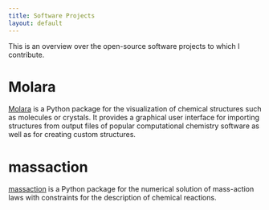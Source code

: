 ```yaml
---
title: Software Projects
layout: default
---
```


This is an overview over the open-source software projects to which I contribute.
# Molara
[Molara](https://github.com/Molara-Lab/Molara) is a Python package for the visualization of chemical structures such as molecules or crystals. It provides a graphical user interface for importing structures from output files of popular computational chemistry software as well as for creating custom structures.
# massaction
[massaction](https://github.com/adrianusler/massaction) is a Python package for the numerical solution of mass-action laws with constraints for the description of chemical reactions.